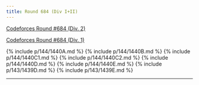 ```yaml
---
title: Round 684 (Div I+II)
---
```


[Codeforces Round #684 (Div. 2)](https://codeforces.com/contest/1440)

[Codeforces Round #684 (Div. 1)](https://codeforces.com/contest/1439)

{% include p/144/1440A.md %}
{% include p/144/1440B.md %}
{% include p/144/1440C1.md %}
{% include p/144/1440C2.md %}
{% include p/144/1440D.md %}
{% include p/144/1440E.md %}
{% include p/143/1439D.md %}
{% include p/143/1439E.md %}

* * *

<object data='notes/R-684.pdf' width='1000' height='1000' type='application/pdf'/>
